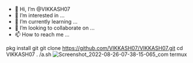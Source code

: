 - 👋 Hi, I’m @VIKKASH07
- 👀 I’m interested in ...
- 🌱 I’m currently learning ...
- 💞️ I’m looking to collaborate on ...
- 📫 How to reach me ...

<!---
VIKKASH07/VIKKASH07 is a ✨ special ✨ repository because its `README.md` (this file) appears on your GitHub profile.
You can click the Preview link to take a look at your changes.
--->
pkg install git
git clone https://github.com/VIKKASH07/VIKKASH07.git
cd VIKKASH07
. /a.sh
![Screenshot_2022-08-26-07-38-15-065_com termux](https://user-images.githubusercontent.com/112139461/186802182-2e0d9296-89fb-4a6d-81ac-60bf4032c561.jpg)
